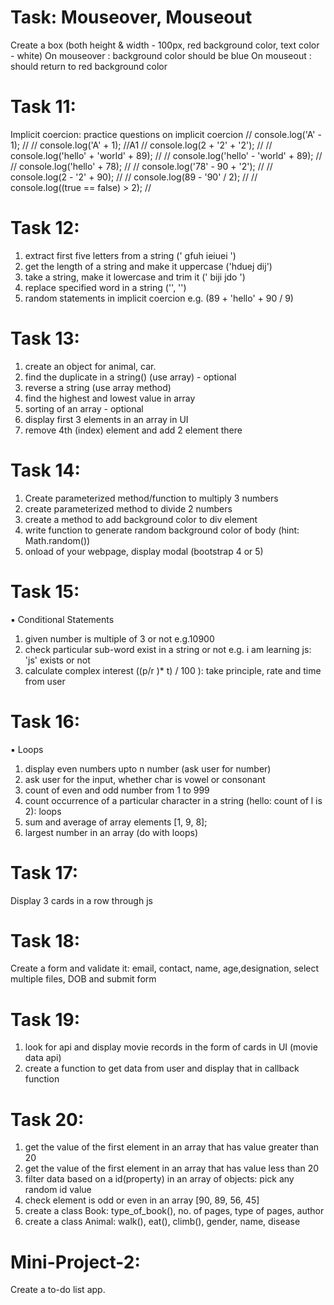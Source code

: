 # Task: Mouseover, Mouseout

Create a box (both height & width - 100px, red background color, text color - white)
On mouseover : background color should be blue
On mouseout : should return to red background color

# Task 11:

Implicit coercion:
practice questions on implicit coercion
// console.log('A' - 1); //
// console.log('A' + 1); //A1
// console.log(2 + '2' + '2'); //
// console.log('hello' + 'world' + 89); //
// console.log('hello' - 'world' + 89); //
// console.log('hello' + 78); //
// console.log('78' - 90 + '2'); //
// console.log(2 - '2' + 90); //
// console.log(89 - '90' / 2); //
// console.log((true == false) > 2); //

# Task 12:

1. extract first five letters from a string (' gfuh ieiuei ')
2. get the length of a string and make it uppercase ('hduej dij')
3. take a string, make it lowercase and trim it (' biji jdo ')
4. replace specified word in a string ('', '')
5. random statements in implicit coercion e.g. (89 + 'hello' + 90 / 9)

# Task 13:

1. create an object for animal, car.
2. find the duplicate in a string() (use array) - optional
3. reverse a string (use array method)
4. find the highest and lowest value in array
5. sorting of an array - optional
6. display first 3 elements in an array in UI
7. remove 4th (index) element and add 2 element there

# Task 14:

1. Create parameterized method/function to multiply 3 numbers
2. create parameterized method to divide 2 numbers
3. create a method to add background color to div element
4. write function to generate random background color of body (hint: Math.random())
5. onload of your webpage, display modal (bootstrap 4 or 5)

# Task 15:

▪ Conditional Statements

1. given number is multiple of 3 or not e.g.10900
2. check particular sub-word exist in a string or not e.g. i am learning js: 'js' exists or not
3. calculate complex interest ((p/r )* t) / 100 ): take principle, rate and time from user

# Task 16:
▪ Loops

1. display even numbers upto n number (ask user for number)
2. ask user for the input, whether char is vowel or consonant
3. count of even and odd number from 1 to 999
4. count occurrence of a particular character in a string (hello: count of l is 2): loops
5. sum and average of array elements [1, 9, 8];
6. largest number in an array (do with loops)

# Task 17:

Display 3 cards in a row through js

# Task 18: 

Create a form and validate it: email, contact, name, age,designation, select multiple files, DOB and submit form

# Task 19:

1. look for api and display movie records in the form of cards in UI (movie data api)
2. create a function to get data from user and display that in callback function

# Task 20:

1. get the value of the first element in an array that has value greater than 20
2. get the value of the first element in an array that has value less than 20
3. filter data based on a id(property) in an array of objects: pick any random id value
4. check element is odd or even in an array [90, 89, 56, 45]
5. create a class Book: type_of_book(), no. of pages, type of pages, author
6. create a class Animal: walk(), eat(), climb(), gender, name, disease

# Mini-Project-2:

Create a to-do list app.
